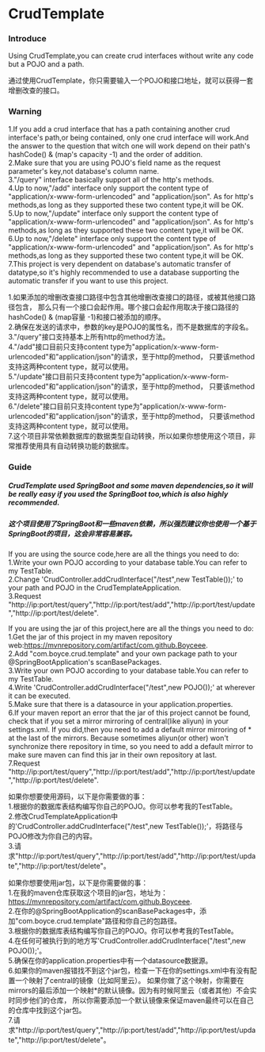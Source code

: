 # CrudTemplate

### Introduce
Using CrudTemplate,you can create crud interfaces without write any code but a POJO and a path.

通过使用CrudTemplate，你只需要输入一个POJO和接口地址，就可以获得一套增删改查的接口。

### Warning
1.If you add a crud interface that has a path containing another crud interface's path,or being contained,
only one crud interface will work.And the answer to the question that witch one will work depend on their path's hashCode() & (map's capacity -1) and the order of addition.  
2.Make sure that you are using POJO's field name as the request parameter's key,not database's column name.  
3."/query" interface basically support all of the http's methods.  
4.Up to now,"/add" interface only support the content type of "application/x-www-form-urlencoded" and "application/json".
As for http's methods,as long as they supported these two content type,it will be OK.  
5.Up to now,"/update" interface only support the content type of "application/x-www-form-urlencoded" and "application/json".
As for http's methods,as long as they supported these two content type,it will be OK.  
6.Up to now,"/delete" interface only support the content type of "application/x-www-form-urlencoded" and "application/json".
As for http's methods,as long as they supported these two content type,it will be OK.  
7.This project is very dependent on database's automatic transfer of datatype,so it's highly recommended to 
use a database supporting the automatic transfer if you want to use this project.  

1.如果添加的增删改查接口路径中包含其他增删改查接口的路径，或被其他接口路径包含，
那么只有一个接口会起作用。哪个接口会起作用取决于接口路径的hashCode() & (map容量 -1)和接口被添加的顺序。  
2.确保在发送的请求中，参数的key是POJO的属性名，而不是数据库的字段名。  
3."/query"接口支持基本上所有http的method方法。  
4."/add"接口目前只支持content type为"application/x-www-form-urlencoded"和"application/json"的请求，至于http的method，
只要该method支持这两种content type，就可以使用。  
5."/update"接口目前只支持content type为"application/x-www-form-urlencoded"和"application/json"的请求，至于http的method，
只要该method支持这两种content type，就可以使用。  
6."/delete"接口目前只支持content type为"application/x-www-form-urlencoded"和"application/json"的请求，至于http的method，
只要该method支持这两种content type，就可以使用。  
7.这个项目非常依赖数据库的数据类型自动转换，所以如果你想使用这个项目，非常推荐使用具有自动转换功能的数据库。  

### Guide
##### CrudTemplate used SpringBoot and some maven dependencies,so it will be really easy if you used the SpringBoot too,which is also highly recommended.
##### 这个项目使用了SpringBoot和一些maven依赖，所以强烈建议你也使用一个基于SpringBoot的项目，这会非常容易兼容。
If you are using the source code,here are all the things you need to do:  
1.Write your own POJO according to your database table.You can refer to my TestTable.  
2.Change 'CrudController.addCrudInterface("/test",new TestTable());' to your path and POJO in the CrudTemplateApplication.  
3.Request "http://ip:port/test/query","http://ip:port/test/add","http://ip:port/test/update","http://ip:port/test/delete".  

If you are using the jar of this project,here are all the things you need to do:  
1.Get the jar of this project in my maven repository web:https://mvnrepository.com/artifact/com.github.Boyceee.  
2.Add "com.boyce.crud.template" and your own package path to your @SpringBootApplication's scanBasePackages.  
3.Write your own POJO according to your database table.You can refer to my TestTable.  
4.Write 'CrudController.addCrudInterface("/test",new POJO());' at wherever it can be executed.  
5.Make sure that there is a datasource in your application.properties.  
6.If your maven report an error that the jar of this project cannot be found,
check that if you set a mirror mirroring of central(like aliyun) in your settings.xml.
If you did,then you need to add a default mirror mirroring of * at the last of the mirrors.
Because sometimes aliyun(or other) won't synchronize there repository in time,
so you need to add a default mirror to make sure maven can find this jar in their own repository at last.   
7.Request "http://ip:port/test/query","http://ip:port/test/add","http://ip:port/test/update","http://ip:port/test/delete".  

如果你想要使用源码，以下是你需要做的事：  
1.根据你的数据库表结构编写你自己的POJO。你可以参考我的TestTable。  
2.修改CrudTemplateApplication中的'CrudController.addCrudInterface("/test",new TestTable());'，将路径与POJO修改为你自己的内容。  
3.请求"http://ip:port/test/query","http://ip:port/test/add","http://ip:port/test/update","http://ip:port/test/delete"。  

如果你想要使用jar包，以下是你需要做的事：  
1.在我的maven仓库获取这个项目的jar包，地址为：https://mvnrepository.com/artifact/com.github.Boyceee.  
2.在你的@SpringBootApplication的scanBasePackages中，添加"com.boyce.crud.template"路径和你自己的包路径。  
3.根据你的数据库表结构编写你自己的POJO。你可以参考我的TestTable。  
4.在任何可被执行到的地方写'CrudController.addCrudInterface("/test",new POJO());'。  
5.确保在你的application.properties中有一个datasource数据源。  
6.如果你的maven报错找不到这个jar包，检查一下在你的settings.xml中有没有配置一个映射了central的镜像（比如阿里云）。
如果你做了这个映射，你需要在mirrors的最后添加一个映射*的默认镜像。因为有时候阿里云（或者其他）不会实时同步他们的仓库，
所以你需要添加一个默认镜像来保证maven最终可以在自己的仓库中找到这个jar包。  
7.请求"http://ip:port/test/query","http://ip:port/test/add","http://ip:port/test/update","http://ip:port/test/delete"。  
